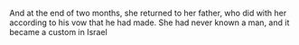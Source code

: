 And at the end of two months, she returned to her father, who did with her according to his vow that he had made. She had never known a man, and it became a custom in Israel
